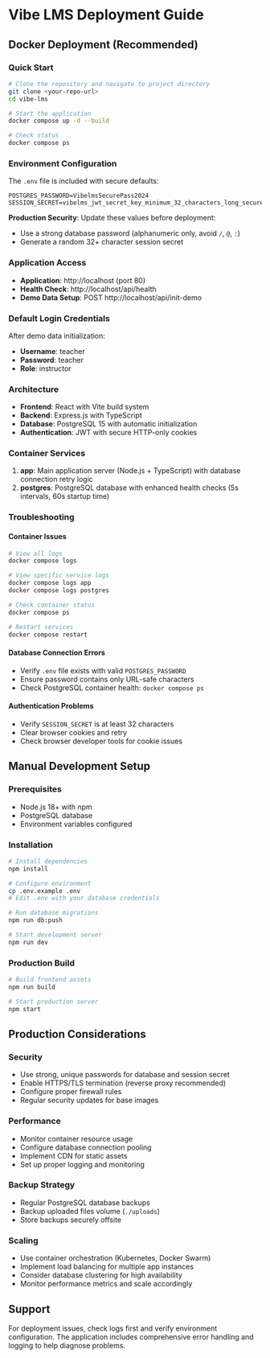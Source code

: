 # Vibe LMS Deployment Guide

## Docker Deployment (Recommended)

### Quick Start
```bash
# Clone the repository and navigate to project directory
git clone <your-repo-url>
cd vibe-lms

# Start the application
docker compose up -d --build

# Check status
docker compose ps
```

### Environment Configuration
The `.env` file is included with secure defaults:
```env
POSTGRES_PASSWORD=VibelmsSecurePass2024
SESSION_SECRET=vibelms_jwt_secret_key_minimum_32_characters_long_secure_random_string
```

**Production Security**: Update these values before deployment:
- Use a strong database password (alphanumeric only, avoid `/`, `@`, `:`)
- Generate a random 32+ character session secret

### Application Access
- **Application**: http://localhost (port 80)
- **Health Check**: http://localhost/api/health
- **Demo Data Setup**: POST http://localhost/api/init-demo

### Default Login Credentials
After demo data initialization:
- **Username**: teacher
- **Password**: teacher
- **Role**: instructor

### Architecture
- **Frontend**: React with Vite build system
- **Backend**: Express.js with TypeScript
- **Database**: PostgreSQL 15 with automatic initialization
- **Authentication**: JWT with secure HTTP-only cookies

### Container Services
1. **app**: Main application server (Node.js + TypeScript) with database connection retry logic
2. **postgres**: PostgreSQL database with enhanced health checks (5s intervals, 60s startup time)

### Troubleshooting

#### Container Issues
```bash
# View all logs
docker compose logs

# View specific service logs
docker compose logs app
docker compose logs postgres

# Check container status
docker compose ps

# Restart services
docker compose restart
```

#### Database Connection Errors
- Verify `.env` file exists with valid `POSTGRES_PASSWORD`
- Ensure password contains only URL-safe characters
- Check PostgreSQL container health: `docker compose ps`

#### Authentication Problems
- Verify `SESSION_SECRET` is at least 32 characters
- Clear browser cookies and retry
- Check browser developer tools for cookie issues

## Manual Development Setup

### Prerequisites
- Node.js 18+ with npm
- PostgreSQL database
- Environment variables configured

### Installation
```bash
# Install dependencies
npm install

# Configure environment
cp .env.example .env
# Edit .env with your database credentials

# Run database migrations
npm run db:push

# Start development server
npm run dev
```

### Production Build
```bash
# Build frontend assets
npm run build

# Start production server
npm start
```

## Production Considerations

### Security
- Use strong, unique passwords for database and session secret
- Enable HTTPS/TLS termination (reverse proxy recommended)
- Configure proper firewall rules
- Regular security updates for base images

### Performance
- Monitor container resource usage
- Configure database connection pooling
- Implement CDN for static assets
- Set up proper logging and monitoring

### Backup Strategy
- Regular PostgreSQL database backups
- Backup uploaded files volume (`./uploads`)
- Store backups securely offsite

### Scaling
- Use container orchestration (Kubernetes, Docker Swarm)
- Implement load balancing for multiple app instances
- Consider database clustering for high availability
- Monitor performance metrics and scale accordingly

## Support
For deployment issues, check logs first and verify environment configuration. The application includes comprehensive error handling and logging to help diagnose problems.